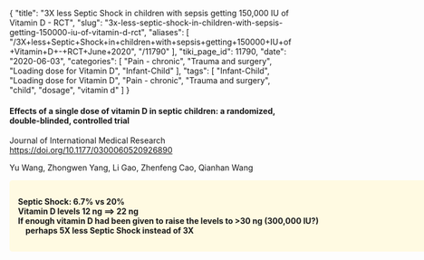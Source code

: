 {
    "title": "3X less Septic Shock in children with sepsis getting 150,000 IU of Vitamin D - RCT",
    "slug": "3x-less-septic-shock-in-children-with-sepsis-getting-150000-iu-of-vitamin-d-rct",
    "aliases": [
        "/3X+less+Septic+Shock+in+children+with+sepsis+getting+150000+IU+of+Vitamin+D+-+RCT+June+2020",
        "/11790"
    ],
    "tiki_page_id": 11790,
    "date": "2020-06-03",
    "categories": [
        "Pain - chronic",
        "Trauma and surgery",
        "Loading dose for Vitamin D",
        "Infant-Child"
    ],
    "tags": [
        "Infant-Child",
        "Loading dose for Vitamin D",
        "Pain - chronic",
        "Trauma and surgery",
        "child",
        "dosage",
        "vitamin d"
    ]
}


#### Effects of a single dose of vitamin D in septic children: a randomized, double-blinded, controlled trial

Journal of International Medical Research https://doi.org/10.1177/0300060520926890

Yu Wang, Zhongwen Yang, Li Gao, Zhenfeng Cao, Qianhan Wang

<div class="border" style="background-color:#FFFAE2;padding:15px;margin:10px 0;border-radius:5px;width:800px">

 **Septic Shock: 6.7% vs 20%   
Vitamin D levels 12 ng ==> 22 ng   
If enough vitamin D had been given to raise the levels to >30 ng (300,000 IU?)   
 &nbsp; &nbsp; perhaps 5X less Septic Shock instead of 3X**